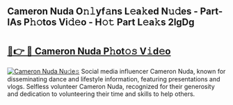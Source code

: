 ## Cameron Nuda O𝚗𝚕yf𝚊ns L𝚎a𝚔ed N𝚞𝚍es - Part-lAs P𝚑𝚘tos Vi𝚍𝚎o - H𝚘𝚝 Part L𝚎a𝚔s 2lgDg

# <h2><a href="http://kf5lr9a.oniu.top/?m=Cameron+Nuda">🔗👉 🔴 Cameron Nuda P𝚑ot𝚘𝚜 V𝚒d𝚎o</a></h2>

[![Cameron Nuda Nu𝚍e𝚜](https://i.imgur.com/0qMVB7G.gif)](http://kf5lr9a.oniu.top/?m=Cameron+Nuda)
Social media influencer Cameron Nuda, known for disseminating dance and lifestyle information, featuring presentations and vlogs. Selfless volunteer Cameron Nuda, recognized for their generosity and dedication to volunteering their time and skills to help others.  
